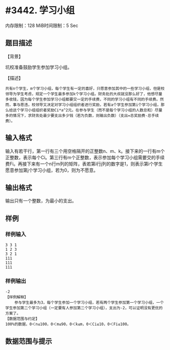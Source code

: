 # #3442. 学习小组

内存限制：128 MiB时间限制：5 Sec

## 题目描述

【背景】

坑校准备鼓励学生参加学习小组。

【描述】

    共有n个学生，m个学习小组，每个学生有一定的喜好，只愿意参加其中的一些学习小组，但是校领导为学生考虑，规定一个学生最多参加k个学习小组。财务处的大叔就没那么好了，他想尽量多收钱，因为每个学生参加学习小组都要交一定的手续费，不同的学习小组有不同的手续费。然而，事与愿违，校领导又决定对学习小组组织者进行奖励，若有a个学生参加第i个学习小组，那么给这个学习小组组织者奖励Ci*a^2元。在参与学生（而不是每个学习小组的人数总和）尽量多的情况下，求财务处最少要支出多少钱（若为负数，则输出负数）（支出=总奖励费-总手续费）。

## 输入格式

输入有若干行，第一行有三个用空格隔开的正整数n、m、k。接下来的一行有m个正整数，表示每个Ci。第三行有m个正整数，表示参加每个学习小组需要交的手续费Fi。再接下来有一个n行m列的矩阵，表若第i行j列的数字是1，则表示第i个学生愿意参加第j个学习小组，若为0，则为不愿意。

## 输出格式

 

输出只有一个整数，为最小的支出。

## 样例

### 样例输入

    
    
    3 3 1
    1 2 3
    3 2 1
    111
    111
    111
    
    

### 样例输出

    
    
    -2
    【样例解释】
        参与学生最多为3，每个学生参加一个学习小组，若有两个学生参加第一个学习小组，一个学生参加第二个学习小组（一定要有人参加第二个学习小组），支出为-2，可以证明没有更优的方案了。
    【数据范围与约定】
    100%的数据，0＜n≤100，0＜m≤90，0＜k≤m，0＜Ci≤10，0＜Fi≤100。
    

## 数据范围与提示
